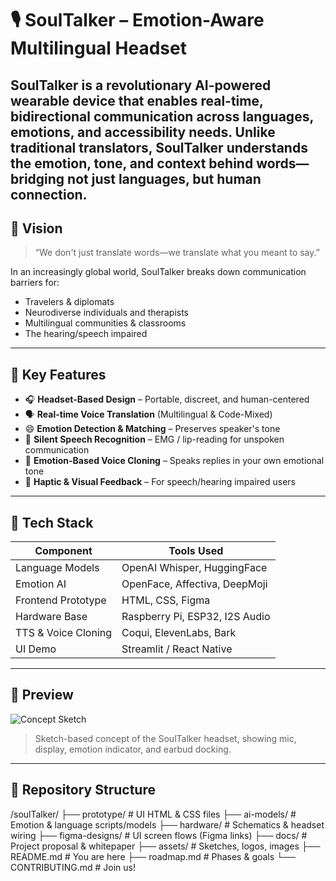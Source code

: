 # 🎙️ SoulTalker – Emotion-Aware Multilingual Headset

**SoulTalker** is a revolutionary AI-powered wearable device that enables real-time, bidirectional communication across languages, emotions, and accessibility needs. Unlike traditional translators, SoulTalker understands the **emotion, tone, and context** behind words—bridging not just languages, but **human connection**.
---

## 🧠 Vision
> “We don't just translate words—we translate what you meant to say.”

In an increasingly global world, SoulTalker breaks down communication barriers for:
- Travelers & diplomats  
- Neurodiverse individuals and therapists  
- Multilingual communities & classrooms  
- The hearing/speech impaired  
---

## 🌟 Key Features
- 🎧 **Headset-Based Design** – Portable, discreet, and human-centered  
- 🗣️ **Real-time Voice Translation** (Multilingual & Code-Mixed)  
- 😄 **Emotion Detection & Matching** – Preserves speaker's tone  
- 🤫 **Silent Speech Recognition** – EMG / lip-reading for unspoken communication  
- 🎤 **Emotion-Based Voice Cloning** – Speaks replies in your own emotional tone  
- 📳 **Haptic & Visual Feedback** – For speech/hearing impaired users  
---

## 🔧 Tech Stack

| Component           | Tools Used                        |
|---------------------|-----------------------------------|
| Language Models      | OpenAI Whisper, HuggingFace       |
| Emotion AI           | OpenFace, Affectiva, DeepMoji     |
| Frontend Prototype   | HTML, CSS, Figma                  |
| Hardware Base        | Raspberry Pi, ESP32, I2S Audio    |
| TTS & Voice Cloning  | Coqui, ElevenLabs, Bark           |
| UI Demo              | Streamlit / React Native          |
---

## 📸 Preview
![Concept Sketch](https://shorturl.at/EgCon)  
> Sketch-based concept of the SoulTalker headset, showing mic, display, emotion indicator, and earbud docking.

---
## 📁 Repository Structure
/soulTalker/
├── prototype/ # UI HTML & CSS files
├── ai-models/ # Emotion & language scripts/models
├── hardware/ # Schematics & headset wiring
├── figma-designs/ # UI screen flows (Figma links)
├── docs/ # Project proposal & whitepaper
├── assets/ # Sketches, logos, images
├── README.md # You are here
├── roadmap.md # Phases & goals
└── CONTRIBUTING.md # Join us!
